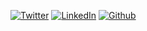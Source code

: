 <a href="https://twitter.com/borjacampina"><img
src="https://img.shields.io/badge/@borjacampina--_.svg?style=social&logo=twitter" alt="Twitter"/></a>
<a href="https://www.linkedin.com/in/borjacampina"><img
src="https://img.shields.io/badge/borjacampina--_.svg?style=social&logo=linkedin" alt="LinkedIn"/></a>
<a href="https://github.com/borjacampina"><img src="https://img.shields.io/badge/Github--_.svg?style=social&logo=github" alt="Github"/></a>

<!--
**borjacampina/borjacampina** is a ✨ _special_ ✨ repository because its `README.md` (this file) appears on your GitHub profile.

Here are some ideas to get you started:

- 🔭 I’m currently working on ...
- 🌱 I’m currently learning ...
- 👯 I’m looking to collaborate on ...
- 🤔 I’m looking for help with ...
- 💬 Ask me about ...
- 📫 How to reach me: ...
- 😄 Pronouns: ...
- ⚡ Fun fact: ...
-->
